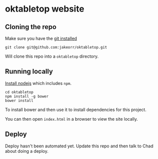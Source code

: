 # oktabletop website

## Cloning the repo

Make sure you have the [git installed](https://git-scm.com/downloads)

`git clone git@github.com:jakeorr/oktabletop.git`

Will clone this repo into a `oktabletop` directory.

## Running locally

[Install nodejs](https://nodejs.org/en/download/) which includes `npm`.

```
cd oktabletop
npm install -g bower
bower install
```

To install bower and then use it to install dependencies for this project.

You can then open `index.html` in a browser to view the site locally.

## Deploy

Deploy hasn't been automated yet. Update this repo and then talk to Chad about doing a deploy.
